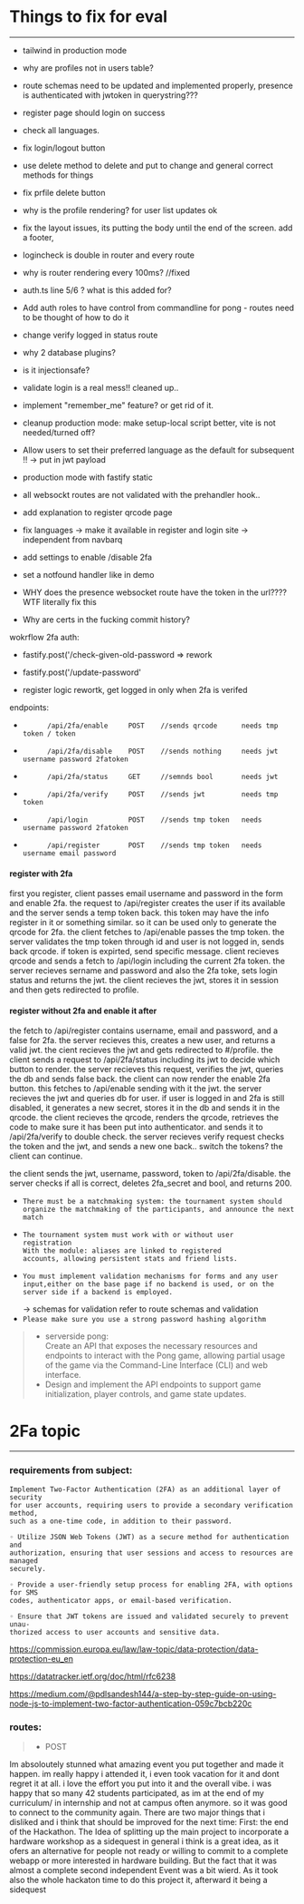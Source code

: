 # Things to fix for eval
------------------------
- tailwind in production mode
- why are profiles not in users table?
- route schemas need to be updated and implemented properly, presence is authenticated with jwtoken in querystring???
- register page should login on success
- check all languages.
- fix login/logout button
- use delete method to delete and put to change and general correct methods for things
- fix prfile delete button
- why is the profile rendering? for user list updates ok
- fix the layout issues, its putting the body until the end of the screen. add a footer, 

- logincheck is double in router and every route

- why is router rendering every 100ms? //fixed

- auth.ts line 5/6 ? what is this added for?

- Add auth roles to have control from commandline for pong - routes need to be thought of how to do it

- change verify logged in status route

- why 2 database plugins?

- is it injectionsafe?

- validate login is a real mess!! cleaned up..

- implement "remember_me" feature? or get rid of it.

- cleanup production mode: make setup-local script better, vite is not needed/turned off?

- Allow users to set their preferred language as the default for subsequent !! -> put in jwt payload

- production mode with fastify static

- all websockt routes are not validated with the prehandler hook..

- add explanation to register qrcode page

- fix languages -> make it available in register and login site -> independent from navbarq

- add settings to enable /disable 2fa


- set a notfound handler like in demo

- WHY does the presence websocket route have the token in the url???? WTF literally fix this

- Why are certs in the fucking commit history?

wokrflow 2fa auth:

- fastify.post('/check-given-old-password => rework

- fastify.post('/update-password'

- register logic rewortk, get logged in only when 2fa is verifed



endpoints:	
-			/api/2fa/enable		POST	//sends qrcode		needs tmp token / token
-			/api/2fa/disable	POST	//sends nothing		needs jwt username password 2fatoken 
-			/api/2fa/status		GET		//semnds bool		needs jwt
-			/api/2fa/verify		POST	//sends jwt			needs tmp token
-			/api/login			POST	//sends tmp token	needs username password 2fatoken
-			/api/register		POST	//sends tmp token	needs username email password

#### register with 2fa
first you register, client passes email username and password in the form and enable 2fa.
the request to /api/register creates the user if its available and the server sends a temp token back.
this token may have the info register in it or something similar. so it can be used only to generate the qrcode for 2fa.
the client fetches to /api/enable passes the tmp token.
the server validates the tmp token through id and user is not logged in, sends back qrcode. if token is expirted, send specific message.
client recieves qrcode and sends a fetch to /api/login including the current 2fa token.
the server recieves sername and password and also the 2fa toke, sets login status and returns the jwt.
the client recieves the jwt, stores it in session and then gets redirected to profile.

#### register without 2fa and enable it after
the fetch to /api/register contains username, email and password, and a false for 2fa.
the server recieves this, creates a new user, and returns a valid jwt.
the cient recieves the jwt and gets redirected to #/profile.
the client sends a request to /api/2fa/status including its jwt to decide which button to render.
the server recieves this request, verifies the jwt, queries the db and sends false back.
the client can now render the enable 2fa button. this fetches to /api/enable sending with it the jwt.
the server recieves the jwt and queries db for user. if user is logged in and 2fa is still disabled, it generates a new secret, stores it in the db and sends it in the qrcode.
the client recieves the qrcode, renders the qrcode, retrieves the code to make sure it has been put into authenticator. and sends it to /api/2fa/verify to double check.
the server recieves verify request checks the token and the jwt, and sends a new one back.. switch the tokens?
the client can continue.

the client sends the jwt, username, password, token to /api/2fa/disable.
the server checks if all is correct, deletes 2fa_secret and bool, and returns 200.





-	```
	There must be a matchmaking system: the tournament system should
	organize the matchmaking of the participants, and announce the next match
	```
-	```
	The tournament system must work with or without user
	registration
	With the module: aliases are linked to registered
	accounts, allowing persistent stats and friend lists.
	```
-	```
	You must implement validation mechanisms for forms and any user input,either on the base page if no backend is used, or on the server side if a backend is employed.
	```
	-> schemas for validation refer to route schemas and validation
-	`Please make sure you use a strong password hashing algorithm`
> - serverside pong:  
> 	Create an API that exposes the necessary resources and endpoints to interact with the Pong game, allowing partial usage of the game via the Command-Line Interface (CLI) and web interface.
> - Design and implement the API endpoints to support game initialization, player
controls, and game state updates.



# 2Fa topic
-----------
### requirements from subject:

```
Implement Two-Factor Authentication (2FA) as an additional layer of security
for user accounts, requiring users to provide a secondary verification method,
such as a one-time code, in addition to their password.
```
```
◦ Utilize JSON Web Tokens (JWT) as a secure method for authentication and
authorization, ensuring that user sessions and access to resources are managed
securely.
```
```
◦ Provide a user-friendly setup process for enabling 2FA, with options for SMS
codes, authenticator apps, or email-based verification.
```
```
◦ Ensure that JWT tokens are issued and validated securely to prevent unau-
thorized access to user accounts and sensitive data.
```
https://commission.europa.eu/law/law-topic/data-protection/data-protection-eu_en

https://datatracker.ietf.org/doc/html/rfc6238

https://medium.com/@pdlsandesh144/a-step-by-step-guide-on-using-node-js-to-implement-two-factor-authentication-059c7bcb220c

### routes:
> - POST 


Im absoloutely stunned what amazing event you put together and made it happen. im really happy i attended it, i even took vacation for it and dont regret it at all. i love the effort you put into it and the overall vibe. i was happy that so many 42 students participated, as im at the end of my curriculum/ in internship and not at campus often anymore. so it was good to connect to the community again. 
There are two major things that i disliked and i think that should be improved for the next time: 
First: the end of the Hackathon. The Idea of splitting up the main project to incorporate a hardware workshop as a sidequest in general i think is a great idea, as it ofers an alternative for people not ready or willing to commit to a complete webapp or more interested in hardware building. But the fact that it was almost a complete second independent Event was a bit wierd. As it took also the whole hackaton time to do this project it, afterward it being a sidequest 